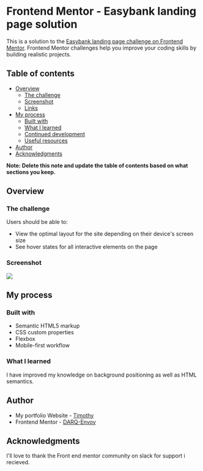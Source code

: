 # Frontend Mentor - Easybank landing page solution

This is a solution to the [Easybank landing page challenge on Frontend Mentor](https://www.frontendmentor.io/challenges/easybank-landing-page-WaUhkoDN). Frontend Mentor challenges help you improve your coding skills by building realistic projects. 

## Table of contents

- [Overview](#overview)
  - [The challenge](#the-challenge)
  - [Screenshot](#screenshot)
  - [Links](#links)
- [My process](#my-process)
  - [Built with](#built-with)
  - [What I learned](#what-i-learned)
  - [Continued development](#continued-development)
  - [Useful resources](#useful-resources)
- [Author](#author)
- [Acknowledgments](#acknowledgments)

**Note: Delete this note and update the table of contents based on what sections you keep.**

## Overview

### The challenge

Users should be able to:

- View the optimal layout for the site depending on their device's screen size
- See hover states for all interactive elements on the page

### Screenshot

![](Mobile-Easybank.png)


## My process

### Built with

- Semantic HTML5 markup
- CSS custom properties
- Flexbox
- Mobile-first workflow


### What I learned
I have improved my knowledge on background positioning as well as HTML semantics. 


## Author

- My portfolio Website - [Timothy](https://www.DARQ-Envoy.github.io)
- Frontend Mentor - [DARQ-Envoy](https://www.frontendmentor.io/profile/DARQ-Envoy)



## Acknowledgments

I'll love to thank the Front end mentor community on slack for support i recieved.
